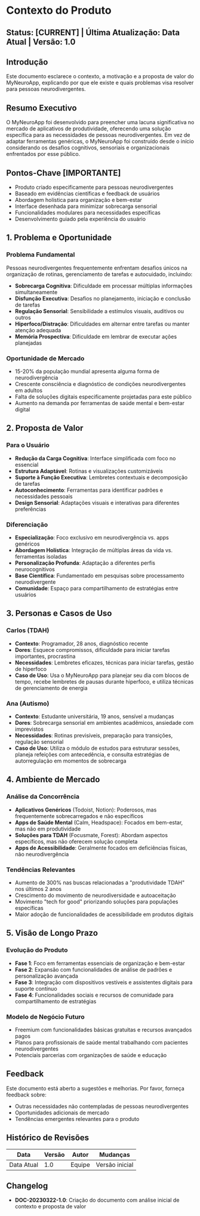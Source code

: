 # Contexto do Produto

## Status: [CURRENT] | Última Atualização: Data Atual | Versão: 1.0

## Introdução
Este documento esclarece o contexto, a motivação e a proposta de valor do MyNeuroApp, explicando por que ele existe e quais problemas visa resolver para pessoas neurodivergentes.

## Resumo Executivo
O MyNeuroApp foi desenvolvido para preencher uma lacuna significativa no mercado de aplicativos de produtividade, oferecendo uma solução específica para as necessidades de pessoas neurodivergentes. Em vez de adaptar ferramentas genéricas, o MyNeuroApp foi construído desde o início considerando os desafios cognitivos, sensoriais e organizacionais enfrentados por esse público.

## Pontos-Chave [IMPORTANTE]
- Produto criado especificamente para pessoas neurodivergentes
- Baseado em evidências científicas e feedback de usuários
- Abordagem holística para organização e bem-estar
- Interface desenhada para minimizar sobrecarga sensorial
- Funcionalidades modulares para necessidades específicas
- Desenvolvimento guiado pela experiência do usuário

## 1. Problema e Oportunidade

### Problema Fundamental
Pessoas neurodivergentes frequentemente enfrentam desafios únicos na organização de rotinas, gerenciamento de tarefas e autocuidado, incluindo:

- **Sobrecarga Cognitiva**: Dificuldade em processar múltiplas informações simultaneamente
- **Disfunção Executiva**: Desafios no planejamento, iniciação e conclusão de tarefas
- **Regulação Sensorial**: Sensibilidade a estímulos visuais, auditivos ou outros
- **Hiperfoco/Distração**: Dificuldades em alternar entre tarefas ou manter atenção adequada
- **Memória Prospectiva**: Dificuldade em lembrar de executar ações planejadas

### Oportunidade de Mercado
- 15-20% da população mundial apresenta alguma forma de neurodivergência
- Crescente consciência e diagnóstico de condições neurodivergentes em adultos
- Falta de soluções digitais especificamente projetadas para este público
- Aumento na demanda por ferramentas de saúde mental e bem-estar digital

## 2. Proposta de Valor

### Para o Usuário
- **Redução da Carga Cognitiva**: Interface simplificada com foco no essencial
- **Estrutura Adaptável**: Rotinas e visualizações customizáveis
- **Suporte à Função Executiva**: Lembretes contextuais e decomposição de tarefas
- **Autoconhecimento**: Ferramentas para identificar padrões e necessidades pessoais
- **Design Sensorial**: Adaptações visuais e interativas para diferentes preferências

### Diferenciação
- **Especialização**: Foco exclusivo em neurodivergência vs. apps genéricos
- **Abordagem Holística**: Integração de múltiplas áreas da vida vs. ferramentas isoladas
- **Personalização Profunda**: Adaptação a diferentes perfis neurocognitivos
- **Base Científica**: Fundamentado em pesquisas sobre processamento neurodivergente
- **Comunidade**: Espaço para compartilhamento de estratégias entre usuários

## 3. Personas e Casos de Uso

### Carlos (TDAH)
- **Contexto**: Programador, 28 anos, diagnóstico recente
- **Dores**: Esquece compromissos, dificuldade para iniciar tarefas importantes, procrastina
- **Necessidades**: Lembretes eficazes, técnicas para iniciar tarefas, gestão de hiperfoco
- **Caso de Uso**: Usa o MyNeuroApp para planejar seu dia com blocos de tempo, recebe lembretes de pausas durante hiperfoco, e utiliza técnicas de gerenciamento de energia

### Ana (Autismo)
- **Contexto**: Estudante universitária, 19 anos, sensível a mudanças
- **Dores**: Sobrecarga sensorial em ambientes acadêmicos, ansiedade com imprevistos
- **Necessidades**: Rotinas previsíveis, preparação para transições, regulação sensorial
- **Caso de Uso**: Utiliza o módulo de estudos para estruturar sessões, planeja refeições com antecedência, e consulta estratégias de autorregulação em momentos de sobrecarga

## 4. Ambiente de Mercado

### Análise da Concorrência
- **Aplicativos Genéricos** (Todoist, Notion): Poderosos, mas frequentemente sobrecarregados e não específicos
- **Apps de Saúde Mental** (Calm, Headspace): Focados em bem-estar, mas não em produtividade
- **Soluções para TDAH** (Focusmate, Forest): Abordam aspectos específicos, mas não oferecem solução completa
- **Apps de Acessibilidade**: Geralmente focados em deficiências físicas, não neurodivergência

### Tendências Relevantes
- Aumento de 300% nas buscas relacionadas a "produtividade TDAH" nos últimos 2 anos
- Crescimento do movimento de neurodiversidade e autoaceitação
- Movimento "tech for good" priorizando soluções para populações específicas
- Maior adoção de funcionalidades de acessibilidade em produtos digitais

## 5. Visão de Longo Prazo

### Evolução do Produto
- **Fase 1**: Foco em ferramentas essenciais de organização e bem-estar
- **Fase 2**: Expansão com funcionalidades de análise de padrões e personalização avançada
- **Fase 3**: Integração com dispositivos vestíveis e assistentes digitais para suporte contínuo
- **Fase 4**: Funcionalidades sociais e recursos de comunidade para compartilhamento de estratégias

### Modelo de Negócio Futuro
- Freemium com funcionalidades básicas gratuitas e recursos avançados pagos
- Planos para profissionais de saúde mental trabalhando com pacientes neurodivergentes
- Potenciais parcerias com organizações de saúde e educação

## Feedback

Este documento está aberto a sugestões e melhorias. Por favor, forneça feedback sobre:
- Outras necessidades não contempladas de pessoas neurodivergentes
- Oportunidades adicionais de mercado
- Tendências emergentes relevantes para o produto

## Histórico de Revisões

| Data | Versão | Autor | Mudanças |
|------|--------|-------|----------|
| Data Atual | 1.0 | Equipe | Versão inicial |

## Changelog

- **DOC-20230322-1.0**: Criação do documento com análise inicial de contexto e proposta de valor 